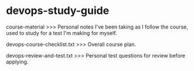 # devops-study-guide

course-material >>> Personal notes I've been taking as I follow the course, used to study for a test I'm making for myself.

devops-course-checklist.txt >>> Overall course plan.

devops-review-and-test.txt >>> Personal test questions for review before applying.
